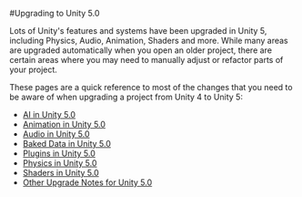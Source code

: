 #Upgrading to Unity 5.0

Lots of Unity's features and systems have been upgraded in Unity 5, including Physics, Audio, Animation, Shaders and more. While many areas are upgraded automatically when you open an older project, there are certain areas where you may need to manually adjust or refactor parts of your project.

These pages are a quick reference to most of the changes that you need to be aware of when upgrading a project from Unity 4 to Unity 5:


* [AI in Unity 5.0](UpgradeGuide5-AI)
* [Animation in Unity 5.0](UpgradeGuide5-Animation)
* [Audio in Unity 5.0](UpgradeGuide5-Audio)
* [Baked Data in Unity 5.0](UpgradeGuide5-BakedDataFormats)
* [Plugins in Unity 5.0](UpgradeGuide5-Plugins)
* [Physics in Unity 5.0](UpgradeGuide5-Physics)
* [Shaders in Unity 5.0](UpgradeGuide5-Shaders)
* [Other Upgrade Notes for Unity 5.0](UpgradeGuide5-Misc)

